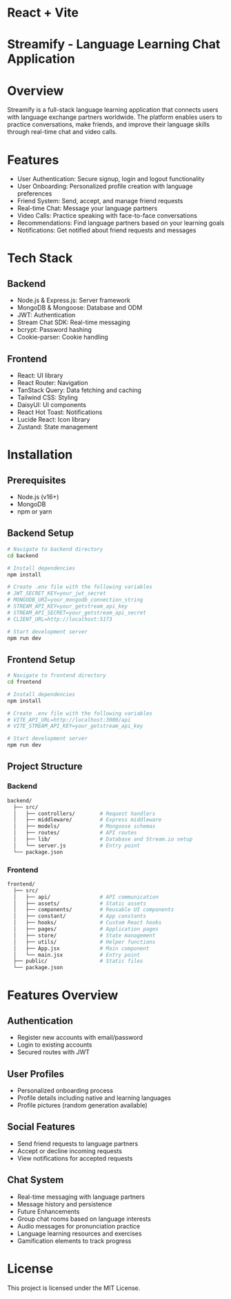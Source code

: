 # React + Vite

# Streamify - Language Learning Chat Application

# Overview

Streamify is a full-stack language learning application that connects users with language exchange partners worldwide. The platform enables users to practice conversations, make friends, and improve their language skills through real-time chat and video calls.

# Features
* User Authentication: Secure signup, login and logout functionality
* User Onboarding: Personalized profile creation with language preferences
* Friend System: Send, accept, and manage friend requests
* Real-time Chat: Message your language partners
* Video Calls: Practice speaking with face-to-face conversations
* Recommendations: Find language partners based on your learning goals
* Notifications: Get notified about friend requests and messages

# Tech Stack
## Backend
* Node.js & Express.js: Server framework
* MongoDB & Mongoose: Database and ODM
* JWT: Authentication
* Stream Chat SDK: Real-time messaging
* bcrypt: Password hashing
* Cookie-parser: Cookie handling
  
## Frontend

* React: UI library
* React Router: Navigation
* TanStack Query: Data fetching and caching
* Tailwind CSS: Styling
* DaisyUI: UI components
* React Hot Toast: Notifications
* Lucide React: Icon library
* Zustand: State management

# Installation
## Prerequisites
* Node.js (v16+)
* MongoDB
* npm or yarn

## Backend Setup

```bash
# Navigate to backend directory
cd backend

# Install dependencies
npm install

# Create .env file with the following variables
# JWT_SECRET_KEY=your_jwt_secret
# MONGODB_URI=your_mongodb_connection_string
# STREAM_API_KEY=your_getstream_api_key
# STREAM_API_SECRET=your_getstream_api_secret
# CLIENT_URL=http://localhost:5173

# Start development server
npm run dev
```

## Frontend Setup

```bash
# Navigate to frontend directory
cd frontend

# Install dependencies
npm install

# Create .env file with the following variables
# VITE_API_URL=http://localhost:3000/api
# VITE_STREAM_API_KEY=your_getstream_api_key

# Start development server
npm run dev
```

## Project Structure
### Backend
```bash
backend/
  ├── src/
  │   ├── controllers/        # Request handlers
  │   ├── middleware/         # Express middleware
  │   ├── models/             # Mongoose schemas
  │   ├── routes/             # API routes
  │   ├── lib/                # Database and Stream.io setup
  │   └── server.js           # Entry point
  └── package.json
```
### Frontend
```bash
frontend/
  ├── src/
  │   ├── api/                # API communication
  │   ├── assets/             # Static assets
  │   ├── components/         # Reusable UI components
  │   ├── constant/           # App constants
  │   ├── hooks/              # Custom React hooks
  │   ├── pages/              # Application pages
  │   ├── store/              # State management
  │   ├── utils/              # Helper functions
  │   ├── App.jsx             # Main component
  │   └── main.jsx            # Entry point
  ├── public/                 # Static files
  └── package.json
```
# Features Overview
## Authentication
* Register new accounts with email/password
* Login to existing accounts
* Secured routes with JWT

## User Profiles
* Personalized onboarding process
* Profile details including native and learning languages
* Profile pictures (random generation available)

## Social Features
* Send friend requests to language partners
* Accept or decline incoming requests
* View notifications for accepted requests

## Chat System
* Real-time messaging with language partners
* Message history and persistence
* Future Enhancements
* Group chat rooms based on language interests
* Audio messages for pronunciation practice
* Language learning resources and exercises
* Gamification elements to track progress
# License
This project is licensed under the MIT License.